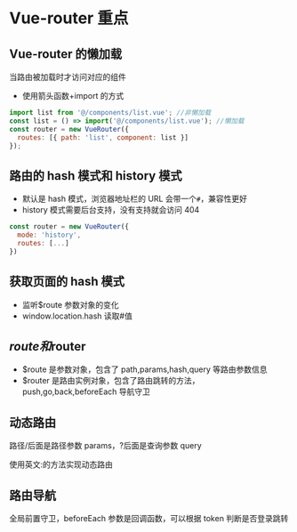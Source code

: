 # Vue-router 重点

## Vue-router 的懒加载

当路由被加载时才访问对应的组件

- 使用箭头函数+import 的方式

```js
import list from '@/components/list.vue'; //非懒加载
const list = () => import('@/components/list.vue'); //懒加载
const router = new VueRouter({
  routes: [{ path: 'list', component: list }]
});
```

## 路由的 hash 模式和 history 模式

- 默认是 hash 模式，浏览器地址栏的 URL 会带一个`#`，兼容性更好
- history 模式需要后台支持，没有支持就会访问 404

```js
const router = new VueRouter({
  mode: 'history',
  routes: [...]
})
```

## 获取页面的 hash 模式

- 监听\$route 参数对象的变化
- window.location.hash 读取#值

## $route和$router

- \$route 是参数对象，包含了 path,params,hash,query 等路由参数信息
- \$router 是路由实例对象，包含了路由跳转的方法，push,go,back,beforeEach 导航守卫

## 动态路由

路径/后面是路径参数 params，?后面是查询参数 query

使用英文:的方法实现动态路由

## 路由导航

全局前置守卫，beforeEach 参数是回调函数，可以根据 token 判断是否登录跳转
